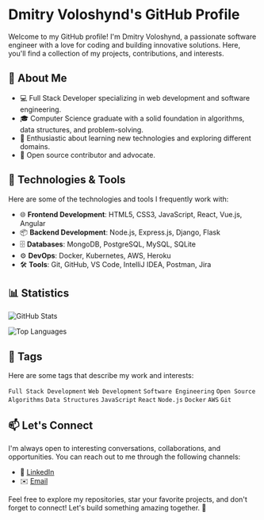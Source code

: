 # Dmitry Voloshynd's GitHub Profile

Welcome to my GitHub profile! I'm Dmitry Voloshynd, a passionate software engineer with a love for coding and building innovative solutions. Here, you'll find a collection of my projects, contributions, and interests.

## 🚀 About Me

- 💻 Full Stack Developer specializing in web development and software engineering.
- 🎓 Computer Science graduate with a solid foundation in algorithms, data structures, and problem-solving.
- 🌟 Enthusiastic about learning new technologies and exploring different domains.
- 📝 Open source contributor and advocate.

## 🔧 Technologies & Tools

Here are some of the technologies and tools I frequently work with:

- 🌐 **Frontend Development**: HTML5, CSS3, JavaScript, React, Vue.js, Angular
- 📦 **Backend Development**: Node.js, Express.js, Django, Flask
- 🗄️ **Databases**: MongoDB, PostgreSQL, MySQL, SQLite
- ⚙️ **DevOps**: Docker, Kubernetes, AWS, Heroku
- 🛠️ **Tools**: Git, GitHub, VS Code, IntelliJ IDEA, Postman, Jira

## 📊 Statistics

![GitHub Stats](https://github-readme-stats.vercel.app/api?username=voloshyndmitry&show_icons=true&count_private=true&hide_title=true)

![Top Languages](https://github-readme-stats.vercel.app/api/top-langs/?username=voloshyndmitry&layout=compact)

## 🔖 Tags

Here are some tags that describe my work and interests:

`Full Stack Development` `Web Development` `Software Engineering` `Open Source` `Algorithms` `Data Structures` `JavaScript` `React` `Node.js` `Docker` `AWS` `Git`

## 📫 Let's Connect

I'm always open to interesting conversations, collaborations, and opportunities. You can reach out to me through the following channels:

- 💼 [LinkedIn](https://www.linkedin.com/in/voloshynd)
- ✉️ [Email](mailto:woloshindima@gmail.com)

Feel free to explore my repositories, star your favorite projects, and don't forget to connect! Let's build something amazing together. 🌟
